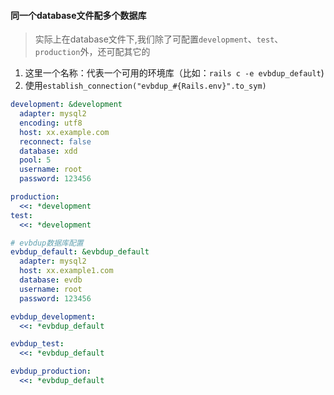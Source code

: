 #### 同一个database文件配多个数据库
> 实际上在database文件下,我们除了可配置`development`、`test`、`production`外，还可配其它的
1. 这里一个名称：代表一个可用的环境库（比如：`rails c -e evbdup_default`)
2. 使用`establish_connection("evbdup_#{Rails.env}".to_sym)`

```yaml
development: &development
  adapter: mysql2
  encoding: utf8
  host: xx.example.com
  reconnect: false
  database: xdd
  pool: 5
  username: root
  password: 123456

production:
  <<: *development
test:
  <<: *development

# evbdup数据库配置
evbdup_default: &evbdup_default
  adapter: mysql2
  host: xx.example1.com
  database: evdb
  username: root
  password: 123456

evbdup_development:
  <<: *evbdup_default

evbdup_test:
  <<: *evbdup_default

evbdup_production:
  <<: *evbdup_default
```